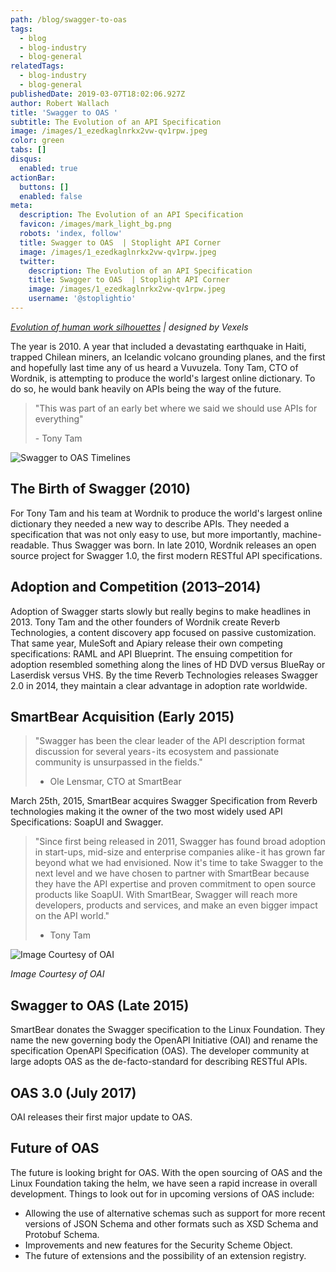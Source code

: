 ```yaml
---
path: /blog/swagger-to-oas
tags:
  - blog
  - blog-industry
  - blog-general
relatedTags:
  - blog-industry
  - blog-general
publishedDate: 2019-03-07T18:02:06.927Z
author: Robert Wallach
title: 'Swagger to OAS '
subtitle: The Evolution of an API Specification
image: /images/1_ezedkaglnrkx2vw-qv1rpw.jpeg
color: green
tabs: []
disqus:
  enabled: true
actionBar:
  buttons: []
  enabled: false
meta:
  description: The Evolution of an API Specification
  favicon: /images/mark_light_bg.png
  robots: 'index, follow'
  title: Swagger to OAS  | Stoplight API Corner
  image: /images/1_ezedkaglnrkx2vw-qv1rpw.jpeg
  twitter:
    description: The Evolution of an API Specification
    title: Swagger to OAS  | Stoplight API Corner
    image: /images/1_ezedkaglnrkx2vw-qv1rpw.jpeg
    username: '@stoplightio'
---
```

*[Evolution of human work silhouettes](www.vexels.com%2Fvectors%2Fpreview%2F71108%2Fevolution-of-human-work-silhouettes%22%3E%20Evolution%20of%20human%20work%20silhouettes) | designed by Vexels*

The year is 2010. A year that included a devastating earthquake in Haiti, trapped Chilean miners, an Icelandic volcano grounding planes, and the first and hopefully last time any of us heard a Vuvuzela. Tony Tam, CTO of Wordnik, is attempting to produce the world's largest online dictionary. To do so, he would bank heavily on APIs being the way of the future.

> "This was part of an early bet where we said we should use APIs for everything"
>
> \- Tony Tam

![Swagger to OAS Timelines](/images/swagger-to-oas.png "Swagger to OAS Timelines")

## The Birth of Swagger (2010)

For Tony Tam and his team at Wordnik to produce the world's largest online dictionary they needed a new way to describe APIs. They needed a specification that was not only easy to use, but more importantly, machine-readable. Thus Swagger was born. In late 2010, Wordnik releases an open source project for Swagger 1.0, the first modern RESTful API specifications.

## Adoption and Competition (2013–2014)

Adoption of Swagger starts slowly but really begins to make headlines in 2013. Tony Tam and the other founders of Wordnik create Reverb Technologies, a content discovery app focused on passive customization. That same year, MuleSoft and Apiary release their own competing specifications: RAML and API Blueprint. The ensuing competition for adoption resembled something along the lines of HD DVD versus BlueRay or Laserdisk versus VHS. By the time Reverb Technologies releases Swagger 2.0 in 2014, they maintain a clear advantage in adoption rate worldwide.

## SmartBear Acquisition (Early 2015)

> "Swagger has been the clear leader of the API description format discussion for several years - its ecosystem and passionate community is unsurpassed in the fields."
>
> - Ole Lensmar, CTO at SmartBear

March 25th, 2015, SmartBear acquires Swagger Specification from Reverb technologies making it the owner of the two most widely used API Specifications: SoapUI and Swagger.

> "Since first being released in 2011, Swagger has found broad adoption in start-ups, mid-size and enterprise companies alike - it has grown far beyond what we had envisioned. Now it's time to take Swagger to the next level and we have chosen to partner with SmartBear because they have the API expertise and proven commitment to open source products like SoapUI. With SmartBear, Swagger will reach more developers, products and services, and make an even bigger impact on the API world."
>
> * Tony Tam

![Image Courtesy of OAI](/images/open-api-initiative-logo.jpeg "Image Courtesy of OAI")

_Image Courtesy of OAI_

## Swagger to OAS (Late 2015)

SmartBear donates the Swagger specification to the Linux Foundation. They name the new governing body the OpenAPI Initiative (OAI) and rename the specification OpenAPI Specification (OAS). The developer community at large adopts OAS as the de-facto-standard for describing RESTful APIs.

## OAS 3.0 (July 2017)

OAI releases their first major update to OAS.

## Future of OAS

The future is looking bright for OAS. With the open sourcing of OAS and the Linux Foundation taking the helm, we have seen a rapid increase in overall development. Things to look out for in upcoming versions of OAS include:

* Allowing the use of alternative schemas such as support for more recent versions of JSON Schema and other formats such as XSD Schema and Protobuf Schema.
* Improvements and new features for the Security Scheme Object.
* The future of extensions and the possibility of an extension registry.
